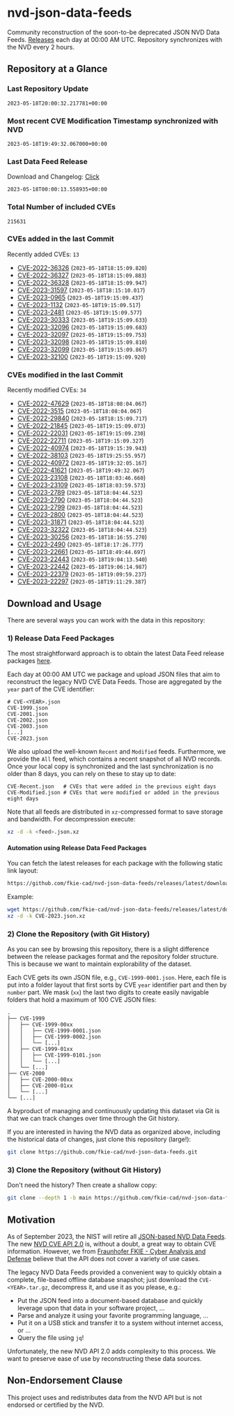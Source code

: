 # nvd-json-data-feeds

Community reconstruction of the soon-to-be deprecated JSON NVD Data Feeds. 
[Releases](https://github.com/fkie-cad/nvd-json-data-feeds/releases/latest) each day at 00:00 AM UTC.
Repository synchronizes with the NVD every 2 hours.

## Repository at a Glance

### Last Repository Update

```plain
2023-05-18T20:00:32.217781+00:00
```

### Most recent CVE Modification Timestamp synchronized with NVD

```plain
2023-05-18T19:49:32.067000+00:00
```

### Last Data Feed Release

Download and Changelog: [Click](https://github.com/fkie-cad/nvd-json-data-feeds/releases/latest)

```plain
2023-05-18T00:00:13.558935+00:00
```

### Total Number of included CVEs

```plain
215631
```

### CVEs added in the last Commit

Recently added CVEs: `13`

* [CVE-2022-36326](CVE-2022/CVE-2022-363xx/CVE-2022-36326.json) (`2023-05-18T18:15:09.820`)
* [CVE-2022-36327](CVE-2022/CVE-2022-363xx/CVE-2022-36327.json) (`2023-05-18T18:15:09.883`)
* [CVE-2022-36328](CVE-2022/CVE-2022-363xx/CVE-2022-36328.json) (`2023-05-18T18:15:09.947`)
* [CVE-2023-31597](CVE-2023/CVE-2023-315xx/CVE-2023-31597.json) (`2023-05-18T18:15:10.017`)
* [CVE-2023-0965](CVE-2023/CVE-2023-09xx/CVE-2023-0965.json) (`2023-05-18T19:15:09.437`)
* [CVE-2023-1132](CVE-2023/CVE-2023-11xx/CVE-2023-1132.json) (`2023-05-18T19:15:09.517`)
* [CVE-2023-2481](CVE-2023/CVE-2023-24xx/CVE-2023-2481.json) (`2023-05-18T19:15:09.577`)
* [CVE-2023-30333](CVE-2023/CVE-2023-303xx/CVE-2023-30333.json) (`2023-05-18T19:15:09.633`)
* [CVE-2023-32096](CVE-2023/CVE-2023-320xx/CVE-2023-32096.json) (`2023-05-18T19:15:09.683`)
* [CVE-2023-32097](CVE-2023/CVE-2023-320xx/CVE-2023-32097.json) (`2023-05-18T19:15:09.753`)
* [CVE-2023-32098](CVE-2023/CVE-2023-320xx/CVE-2023-32098.json) (`2023-05-18T19:15:09.810`)
* [CVE-2023-32099](CVE-2023/CVE-2023-320xx/CVE-2023-32099.json) (`2023-05-18T19:15:09.867`)
* [CVE-2023-32100](CVE-2023/CVE-2023-321xx/CVE-2023-32100.json) (`2023-05-18T19:15:09.920`)


### CVEs modified in the last Commit

Recently modified CVEs: `34`

* [CVE-2022-47629](CVE-2022/CVE-2022-476xx/CVE-2022-47629.json) (`2023-05-18T18:08:04.067`)
* [CVE-2022-3515](CVE-2022/CVE-2022-35xx/CVE-2022-3515.json) (`2023-05-18T18:08:04.067`)
* [CVE-2022-29840](CVE-2022/CVE-2022-298xx/CVE-2022-29840.json) (`2023-05-18T18:15:09.717`)
* [CVE-2022-21845](CVE-2022/CVE-2022-218xx/CVE-2022-21845.json) (`2023-05-18T19:15:09.073`)
* [CVE-2022-22031](CVE-2022/CVE-2022-220xx/CVE-2022-22031.json) (`2023-05-18T19:15:09.230`)
* [CVE-2022-22711](CVE-2022/CVE-2022-227xx/CVE-2022-22711.json) (`2023-05-18T19:15:09.327`)
* [CVE-2022-40974](CVE-2022/CVE-2022-409xx/CVE-2022-40974.json) (`2023-05-18T19:15:39.943`)
* [CVE-2022-38103](CVE-2022/CVE-2022-381xx/CVE-2022-38103.json) (`2023-05-18T19:25:55.957`)
* [CVE-2022-40972](CVE-2022/CVE-2022-409xx/CVE-2022-40972.json) (`2023-05-18T19:32:05.167`)
* [CVE-2022-41621](CVE-2022/CVE-2022-416xx/CVE-2022-41621.json) (`2023-05-18T19:49:32.067`)
* [CVE-2023-23108](CVE-2023/CVE-2023-231xx/CVE-2023-23108.json) (`2023-05-18T18:03:46.660`)
* [CVE-2023-23109](CVE-2023/CVE-2023-231xx/CVE-2023-23109.json) (`2023-05-18T18:03:59.573`)
* [CVE-2023-2789](CVE-2023/CVE-2023-27xx/CVE-2023-2789.json) (`2023-05-18T18:04:44.523`)
* [CVE-2023-2790](CVE-2023/CVE-2023-27xx/CVE-2023-2790.json) (`2023-05-18T18:04:44.523`)
* [CVE-2023-2799](CVE-2023/CVE-2023-27xx/CVE-2023-2799.json) (`2023-05-18T18:04:44.523`)
* [CVE-2023-2800](CVE-2023/CVE-2023-28xx/CVE-2023-2800.json) (`2023-05-18T18:04:44.523`)
* [CVE-2023-31871](CVE-2023/CVE-2023-318xx/CVE-2023-31871.json) (`2023-05-18T18:04:44.523`)
* [CVE-2023-32322](CVE-2023/CVE-2023-323xx/CVE-2023-32322.json) (`2023-05-18T18:04:44.523`)
* [CVE-2023-30256](CVE-2023/CVE-2023-302xx/CVE-2023-30256.json) (`2023-05-18T18:16:55.270`)
* [CVE-2023-2490](CVE-2023/CVE-2023-24xx/CVE-2023-2490.json) (`2023-05-18T18:17:26.777`)
* [CVE-2023-22661](CVE-2023/CVE-2023-226xx/CVE-2023-22661.json) (`2023-05-18T18:49:44.697`)
* [CVE-2023-22443](CVE-2023/CVE-2023-224xx/CVE-2023-22443.json) (`2023-05-18T19:04:13.540`)
* [CVE-2023-22442](CVE-2023/CVE-2023-224xx/CVE-2023-22442.json) (`2023-05-18T19:06:14.987`)
* [CVE-2023-22379](CVE-2023/CVE-2023-223xx/CVE-2023-22379.json) (`2023-05-18T19:09:59.237`)
* [CVE-2023-22297](CVE-2023/CVE-2023-222xx/CVE-2023-22297.json) (`2023-05-18T19:11:29.387`)


## Download and Usage

There are several ways you can work with the data in this repository:

### 1) Release Data Feed Packages

The most straightforward approach is to obtain the latest Data Feed release packages [here](releases/latest).

Each day at 00:00 AM UTC we package and upload JSON files that aim to reconstruct the legacy NVD CVE Data Feeds.
Those are aggregated by the `year` part of the CVE identifier:

```
# CVE-<YEAR>.json
CVE-1999.json
CVE-2001.json
CVE-2002.json
CVE-2003.json
[...]
CVE-2023.json
```

We also upload the well-known `Recent` and `Modified` feeds.
Furthermore, we provide the `All` feed, which contains a recent snapshot of all NVD records.
Once your local copy is synchronized and the last synchronization is no older than 8 days, you can rely on these to stay up to date:

```plain
CVE-Recent.json   # CVEs that were added in the previous eight days
CVE-Modified.json # CVEs that were modified or added in the previous eight days
```

Note that all feeds are distributed in `xz`-compressed format to save storage and bandwidth.
For decompression execute:

```sh
xz -d -k <feed>.json.xz
```


#### Automation using Release Data Feed Packages

You can fetch the latest releases for each package with the following static link layout:

```sh
https://github.com/fkie-cad/nvd-json-data-feeds/releases/latest/download/CVE-<YEAR>.json.xz
```

Example:

```sh
wget https://github.com/fkie-cad/nvd-json-data-feeds/releases/latest/download/CVE-2023.json.xz
xz -d -k CVE-2023.json.xz
```

### 2) Clone the Repository (with Git History)

As you can see by browsing this repository, there is a slight difference between the release packages format and the repository folder structure.
This is because we want to maintain explorability of the dataset.

Each CVE gets its own JSON file, e.g., `CVE-1999-0001.json`.
Here, each file is put into a folder layout that first sorts by CVE `year` identifier part and then by `number` part.
We mask (`xx`) the last two digits to create easily navigable folders that hold a maximum of 100 CVE JSON files:

```plain
.
├── CVE-1999
│   ├── CVE-1999-00xx
│   │   ├── CVE-1999-0001.json
│   │   ├── CVE-1999-0002.json
│   │   └── [...]
│   ├── CVE-1999-01xx
│   │   ├── CVE-1999-0101.json
│   │   └── [...]
│   └── [...]
├── CVE-2000
│   ├── CVE-2000-00xx
│   ├── CVE-2000-01xx
│   └── [...]
└── [...]
```

A byproduct of managing and continuously updating this dataset via Git is that we can track changes over time through the Git history.

If you are interested in having the NVD data as organized above, including the historical data of changes, just clone this repository (large!):

```sh
git clone https://github.com/fkie-cad/nvd-json-data-feeds.git
```

### 3) Clone the Repository (without Git History)

Don't need the history? Then create a shallow copy:

```sh
git clone --depth 1 -b main https://github.com/fkie-cad/nvd-json-data-feeds.git
```

## Motivation

As of September 2023, the NIST will retire all [JSON-based NVD Data Feeds](https://nvd.nist.gov/vuln/data-feeds#divRetirementBanner-1).
The new [NVD CVE API 2.0](https://nvd.nist.gov/developers/vulnerabilities) is, without a doubt, a great way to obtain CVE information.
However, we from [Fraunhofer FKIE - Cyber Analysis and Defense](https://www.fkie.fraunhofer.de/en/departments/cad.html) believe that the API does not cover a variety of use cases.

The legacy NVD Data Feeds provided a convenient way to quickly obtain a complete, file-based offline database snapshot; just download the `CVE-<YEAR>.tar.gz`, decompress it, and use it as you please, e.g.:

* Put the JSON feed into a document-based database and quickly leverage upon that data in your software project, ...
* Parse and analyze it using your favorite programming language, ...
* Put it on a USB stick and transfer it to a system without internet access, or ...
* Query the file using `jq`!

Unfortunately, the new NVD API 2.0 adds complexity to this process.
We want to preserve ease of use by reconstructing these data sources.

## Non-Endorsement Clause

This project uses and redistributes data from the NVD API but is not endorsed or certified by the NVD.